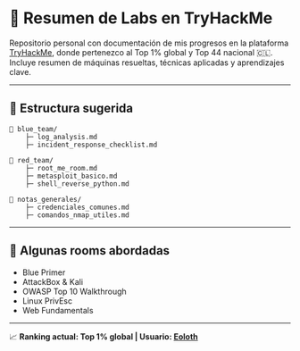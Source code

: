 # 🔐 Resumen de Labs en TryHackMe

Repositorio personal con documentación de mis progresos en la plataforma [TryHackMe](https://tryhackme.com/p/Eoloth), donde pertenezco al Top 1% global y Top 44 nacional 🇨🇱. Incluye resumen de máquinas resueltas, técnicas aplicadas y aprendizajes clave.

---

## 📁 Estructura sugerida

```
📁 blue_team/
    ├─ log_analysis.md
    ├─ incident_response_checklist.md

📁 red_team/
    ├─ root_me_room.md
    ├─ metasploit_basico.md
    ├─ shell_reverse_python.md

📁 notas_generales/
    ├─ credenciales_comunes.md
    ├─ comandos_nmap_utiles.md
```

---

## 📘 Algunas rooms abordadas

- Blue Primer  
- AttackBox & Kali  
- OWASP Top 10 Walkthrough  
- Linux PrivEsc  
- Web Fundamentals  

---

📈 **Ranking actual: Top 1% global | Usuario: [Eoloth](https://tryhackme.com/p/Eoloth)**
